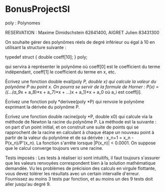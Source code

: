 # BonusProjectSI
poly : Polynomes

RESERVATION : Maxime Dimidschstein 62641400, AIGRET Julien 83431300

On souhaite gérer des polynômes réels de degré inférieur ou égal à 10 en utilisant la structure suivante :

typedef struct { double coeff[10]; } poly;

qui servira à représenter le polynôme où coeff[0] est le coefficient du terme indépendant, coeff[1] le coefficient du terme en x, etc.

Écrivez une fonction double eval(poly *P, double x) qui calcule la valeur du polynôme P au point x. On pourra se servir de la formule de Horner : P(x) = ((...(a_9*x + a_8)*x + a_7)*x + ...)x + a_1)*x + a_0 où a_i est coeff[i].

Écrivez une fonction poly *derivee(poly *P) qui renvoie le polynôme exprimant la dérivée du polynôme P.

Écrivez une fonction double racine(poly *P, double x0) qui calcule via la méthode de Newton la racine du polynôme P. La méthode est la suivante : on part d'un point initial, et on construit une suite de points qui se rapprochent de la racine en calculant à chaque étape un nouveau point à partir de la valeur du polynôme et de sa dérivée : x_n+1 = x_n - P(x_n)/P'(x_n). La fonction s'arrête lorsque |P(x_n)| < 0.0001. On suppose que le calcul converge toujours vers une racine.

Tests imposés : Les tests à réaliser ici sont intuitifs, il faut toujours s'assurer que les valeurs renvoyées correspondent bien à la solution mathématique demandée. Vu les problèmes de précision des calculs en virgule flottante, vous devez tolérer les résultats avec un certain intervalle d'erreur. Fournissez au moins 3 tests par fonction, et au moins un des 9 tests doit aller jusqu'au degré 9.
